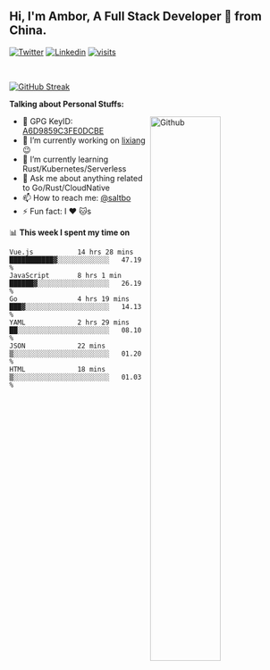 ## Hi, I'm Ambor, A Full Stack Developer 🚀 from China.

[![Twitter](https://img.shields.io/badge/-saltbo-1ca0f1?style=flat&logo=twitter&logoColor=white)](https://twitter.com/rdsaltbo)
[![Linkedin](https://img.shields.io/badge/-saltbo-blue?style=flat&logo=Linkedin&logoColor=white)](https://www.linkedin.com/in/saltbo/)
[![visits](https://visitor.vercel.app/page/saltbo?color=light-green)](https://github.com/saltbo/)

&nbsp;  

[![GitHub Streak](http://github-readme-streak-stats.herokuapp.com?user=saltbo&hide_border=true&date_format=M%20j%5B%2C%20Y%5D)](https://git.io/streak-stats)

**Talking about Personal Stuffs:**
<!-- Any image aligned to the right. Beware the width  -->
<img width="50%" align="right" alt="Github" src="https://raw.githubusercontent.com/saltbo/saltbo/master/images/git-header.svg" />

- 🤘 GPG KeyID: [A6D9859C3FE0DCBE](https://saltbo.cn/pgp_keys.asc)
- 🔭 I’m currently working on [lixiang](https://www.lixiang.com/) :wink:
- 🌱 I’m currently learning Rust/Kubernetes/Serverless
- 💬 Ask me about anything related to Go/Rust/CloudNative
- 📫 How to reach me: [@saltbo](https://t.me/saltbo)
- ⚡ Fun fact: I :heart: :cat:s


📊 **This week I spent my time on**
<!--START_SECTION:waka-->

```text
Vue.js           14 hrs 28 mins  ███████████▓░░░░░░░░░░░░░   47.19 %
JavaScript       8 hrs 1 min     ██████▓░░░░░░░░░░░░░░░░░░   26.19 %
Go               4 hrs 19 mins   ███▓░░░░░░░░░░░░░░░░░░░░░   14.13 %
YAML             2 hrs 29 mins   ██░░░░░░░░░░░░░░░░░░░░░░░   08.10 %
JSON             22 mins         ▒░░░░░░░░░░░░░░░░░░░░░░░░   01.20 %
HTML             18 mins         ▒░░░░░░░░░░░░░░░░░░░░░░░░   01.03 %
```

<!--END_SECTION:waka-->
